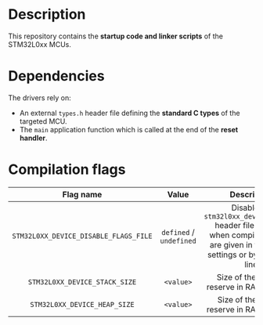 # Description

This repository contains the **startup code and linker scripts** of the STM32L0xx MCUs.

# Dependencies

The drivers rely on:

* An external `types.h` header file defining the **standard C types** of the targeted MCU.
* The `main` application function which is called at the end of the **reset handler**.

# Compilation flags

| **Flag name** | **Value** | **Description** |
|:---:|:---:|:---:|
| `STM32L0XX_DEVICE_DISABLE_FLAGS_FILE` | `defined` / `undefined` | Disable the `stm32l0xx_device_flags.h` header file inclusion when compilation flags are given in the project settings or by command line. |
| `STM32L0XX_DEVICE_STACK_SIZE` | `<value>` | Size of the stack to reserve in RAM memory. |
| `STM32L0XX_DEVICE_HEAP_SIZE` | `<value>` | Size of the heap to reserve in RAM memory. |

